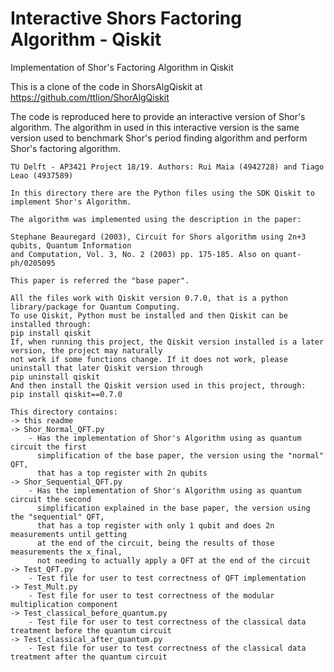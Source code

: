 # Interactive Shors Factoring Algorithm - Qiskit

Implementation of Shor's Factoring Algorithm in Qiskit

This is a clone of the code in ShorsAlgQiskit
at https://github.com/ttlion/ShorAlgQiskit

The code is reproduced here to provide an interactive version of Shor's algorithm. The algorithm in 
used in this interactive version is the same version used to benchmark Shor's period finding algorithm
and perform Shor's factoring algorithm. 

```
TU Delft - AP3421 Project 18/19. Authors: Rui Maia (4942728) and Tiago Leao (4937589)

In this directory there are the Python files using the SDK Qiskit to implement Shor's Algorithm.

The algorithm was implemented using the description in the paper:

Stephane Beauregard (2003), Circuit for Shors algorithm using 2n+3 qubits, Quantum Information
and Computation, Vol. 3, No. 2 (2003) pp. 175-185. Also on quant-ph/0205095

This paper is referred the "base paper".

All the files work with Qiskit version 0.7.0, that is a python library/package for Quantum Computing.
To use Qiskit, Python must be installed and then Qiskit can be installed through:
pip install qiskit
If, when running this project, the Qiskit version installed is a later version, the project may naturally
not work if some functions change. If it does not work, please uninstall that later Qiskit version through
pip uninstall qiskit
And then install the Qiskit version used in this project, through:
pip install qiskit==0.7.0

This directory contains:
-> this readme
-> Shor_Normal_QFT.py
	- Has the implementation of Shor's Algorithm using as quantum circuit the first
	  simplification of the base paper, the version using the "normal" QFT,
	  that has a top register with 2n qubits
-> Shor_Sequential_QFT.py
	- Has the implementation of Shor's Algorithm using as quantum circuit the second
	  simplification explained in the base paper, the version using the "sequential" QFT,
	  that has a top register with only 1 qubit and does 2n measurements until getting
	  at the end of the circuit, being the results of those measurements the x_final,
	  not needing to actually apply a QFT at the end of the circuit
-> Test_QFT.py
	- Test file for user to test correctness of QFT implementation
-> Test_Mult.py
	- Test file for user to test correctness of the modular multiplication component
-> Test_classical_before_quantum.py
	- Test file for user to test correctness of the classical data treatment before the quantum circuit
-> Test_classical_after_quantum.py
	- Test file for user to test correctness of the classical data treatment after the quantum circuit
```
